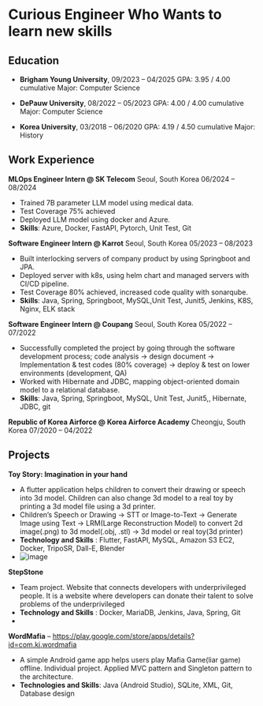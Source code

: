 # Curious Engineer Who Wants to learn new skills

## Education
- **Brigham Young University**, 09/2023 – 04/2025 	GPA: 3.95 / 4.00 cumulative 	Major: Computer Science

- **DePauw University**, 08/2022 – 05/2023			    GPA: 4.00 / 4.00 cumulative	Major: Computer Science

- **Korea University**, 03/2018 – 06/2020			      GPA: 4.19 / 4.50 cumulative	Major: History

## Work Experience

**MLOps Engineer Intern @ SK Telecom** Seoul, South Korea 06/2024 – 08/2024
- Trained 7B parameter LLM model using medical data.
- Test Coverage 75% achieved
- Deployed LLM model using docker and Azure. 
- **Skills**: Azure, Docker, FastAPI, Pytorch, Unit Test, Git

**Software Engineer Intern @ Karrot** Seoul, South Korea 05/2023 – 08/2023
- Built interlocking servers of company product by using Springboot and JPA.
- Deployed server with k8s, using helm chart and managed servers with CI/CD pipeline.
- Test Coverage 80% achieved, increased code quality with sonarqube.
- **Skills**: Java, Spring, Springboot, MySQL,Unit Test, Junit5, Jenkins, K8S, Nginx, ELK stack

**Software Engineer Intern @ Coupang** Seoul, South Korea 05/2022 – 07/2022
- Successfully completed the project by going through the software development process; code analysis -> design document -> Implementation & test codes (80% coverage) -> deploy & test on lower environments (development, QA)
- Worked with Hibernate and JDBC, mapping object-oriented domain model to a relational database.
- **Skills**: Java, Spring, Springboot, MySQL, Unit Test, Junit5,, Hibernate, JDBC, git

**Republic of Korea Airforce @ Korea Airforce Academy** Cheongju, South Korea 07/2020 – 04/2022

## Projects

**Toy Story: Imagination in your hand**
- A flutter application helps children to convert their drawing or speech into 3d model. Children can also change 3d model to a real toy by printing a 3d model file using a 3d printer.
- Children’s Speech or Drawing -> STT or Image-to-Text -> Generate Image using Text -> LRM(Large Reconstruction Model) to convert 2d image(.png) to 3d model(.obj, .stl) -> 3d model or real toy(3d printer)
- **Technology and Skills** : Flutter, FastAPI, MySQL, Amazon S3 EC2, Docker, TripoSR, Dall-E, Blender
- ![image](https://github.com/user-attachments/assets/8a6d7fa7-039b-411e-ad38-7735dc5a7494)


**StepStone**
- Team project. Website that connects developers with underprivileged people. It is a website where developers can donate their talent to solve problems of the underprivileged
- **Technology and Skills** : Docker, MariaDB, Jenkins, Java, Spring, Git
- 

**WordMafia** – https://play.google.com/store/apps/details?id=com.kj.wordmafia 
- A simple Android game app helps users play Mafia Game(liar game) offline. Individual project. Applied MVC pattern and Singleton pattern to the architecture.
- **Technologies and Skills**: Java (Android Studio), SQLite, XML, Git, Database design

